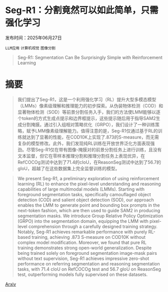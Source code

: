 # Seg-R1：分割竟然可以如此简单，只需强化学习

发布时间：2025年06月27日

`LLM应用` `计算机视觉` `图像分割`

> Seg-R1: Segmentation Can Be Surprisingly Simple with Reinforcement Learning

# 摘要

> 我们提出了Seg-R1，这是一个利用强化学习（RL）提升大型多模态模型（LMMs）像素级理解和推理能力的初步探索。从伪装物体检测（COD）和显著物体检测（SOD）等前景分割任务入手，我们的方法使LMM能够以逐个token的方式生成点提示和边界框提示，这些提示随后用于指导SAM2生成分割掩膜。通过引入组相对策略优化（GRPO），我们设计了一种训练策略，赋予LMM像素级理解能力。值得注意的是，Seg-R1仅通过基于RL的训练就达到了显著的性能，在COD10K上实现了.873的S-measure，而无需复杂的模型修改。此外，我们发现纯RL训练在开放世界泛化方面表现强劲。尽管Seg-R1仅在带有图像-掩膜对的前景分割任务上进行训练，且没有文本监督，但它在零样本推理分割和推理分割任务上表现优异，在RefCOCOg测试中达到了71.4的cIoU，在ReasonSeg测试中达到了56.7的gIoU，超越了在这些数据集上完全监督训练的模型。

> We present Seg-R1, a preliminary exploration of using reinforcement learning (RL) to enhance the pixel-level understanding and reasoning capabilities of large multimodal models (LMMs). Starting with foreground segmentation tasks, specifically camouflaged object detection (COD) and salient object detection (SOD), our approach enables the LMM to generate point and bounding box prompts in the next-token fashion, which are then used to guide SAM2 in producing segmentation masks. We introduce Group Relative Policy Optimization (GRPO) into the segmentation domain, equipping the LMM with pixel-level comprehension through a carefully designed training strategy. Notably, Seg-R1 achieves remarkable performance with purely RL-based training, achieving .873 S-measure on COD10K without complex model modification. Moreover, we found that pure RL training demonstrates strong open-world generalization. Despite being trained solely on foreground segmentation image-mask pairs without text supervision, Seg-R1 achieves impressive zero-shot performance on referring segmentation and reasoning segmentation tasks, with 71.4 cIoU on RefCOCOg test and 56.7 gIoU on ReasonSeg test, outperforming models fully supervised on these datasets.

[Arxiv](https://arxiv.org/abs/2506.22624)